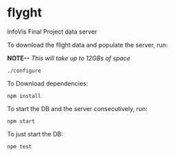 # flyght
InfoVis Final Project data server

To download the flight data and populate the server, run:

**NOTE--** *This will take up to 12GBs of space*

    ./configure

To Download dependencies:

 	npm install

To start the DB and the server consecutively, run:

  	npm start

To just start the DB:

  	npm test
